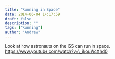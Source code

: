 ```yaml
---
title: "Running in Space"
date: 2014-06-04 14:17:59
draft: false
description: ""
tags: ["Running"]
author: "Andrew"
---
```


Look at how astronauts on the ISS can run in space. https://www.youtube.com/watch?v=\_ikouWcXhd0
